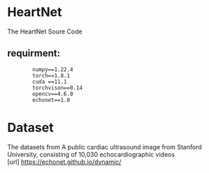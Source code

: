 # HeartNet
The HeartNet Soure Code    


## requirment:  
            numpy==1.22.4  
            torch==1.8.1  
            cuda ==11.1  
            torchvison==0.14  
            opencv==4.6.0  
            echonet==1.0  
            
# Dataset

The datasets from A public cardiac ultrasound image from Stanford University, consisting of 10,030 echocardiographic videos  
[url] https://echonet.github.io/dynamic/


            
